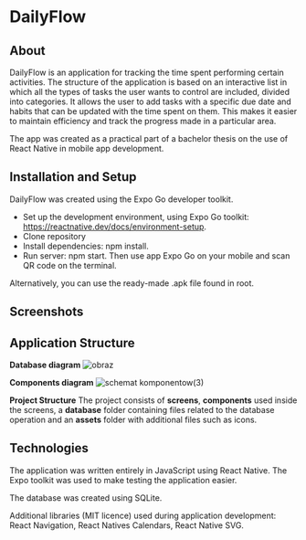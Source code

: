 # DailyFlow
## About
DailyFlow is an application for tracking the time spent performing certain activities. The structure of the application is based on an interactive list in which all the types of tasks the user wants to control are included, divided into categories. It allows the user to add tasks with a specific due date and habits that can be updated with the time spent on them. This makes it easier to maintain efficiency and track the progress made in a particular area.

The app was created as a practical part of a bachelor thesis on the use of React Native in mobile app development.
## Installation and Setup
DailyFlow was created using the Expo Go developer toolkit.

- Set up the development environment, using Expo Go toolkit: https://reactnative.dev/docs/environment-setup.
- Clone repository
- Install dependencies: npm install.
- Run server: npm start. Then use app Expo Go on your mobile and scan QR code on the terminal.

Alternatively, you can use the ready-made .apk file found in root.
## Screenshots

## Application Structure
**Database diagram**
![obraz](https://github.com/Gerald212/DailyFlow/assets/98669020/2a6cb4e7-e5ab-4406-bf52-40a81ec2fb43)

**Components diagram**
![schemat komponentow(3)](https://github.com/Gerald212/DailyFlow/assets/98669020/3f7703a0-e087-4a21-8ad4-62d0e17cd9d6)

**Project Structure**
The project consists of **screens**, **components** used inside the screens, a **database** folder containing files related to the database operation and an **assets** folder with additional files such as icons.
## Technologies
The application was written entirely in JavaScript using React Native. The Expo toolkit was used to make testing the application easier.

The database was created using SQLite.

Additional libraries (MIT licence) used during application development: React Navigation, React Natives Calendars, React Native SVG.
